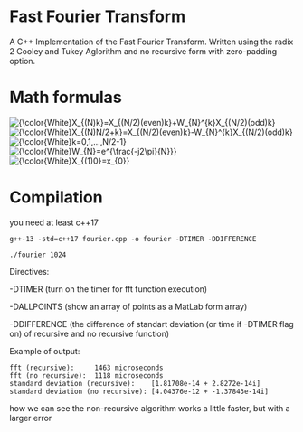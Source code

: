 # Fast Fourier Transform
A C++ Implementation of the Fast Fourier Transform. Written using the radix 2 Cooley and Tukey Aglorithm and no recursive form with zero-padding option.

# Math formulas
<img src="https://latex.codecogs.com/svg.image?\inline&space;\LARGE&space;{\color{White}X_{(N)k}=X_{(N/2)(even)k}&plus;W_{N}^{k}X_{(N/2)(odd)k}" title="{\color{White}X_{(N)k}=X_{(N/2)(even)k}+W_{N}^{k}X_{(N/2)(odd)k}" />
<img src="https://latex.codecogs.com/svg.image?\inline&space;\LARGE&space;{\color{White}X_{(N)N/2&plus;k}=X_{(N/2)(even)k}-W_{N}^{k}X_{(N/2)(odd)k}" title="{\color{White}X_{(N)N/2+k}=X_{(N/2)(even)k}-W_{N}^{k}X_{(N/2)(odd)k}" />
<img src="https://latex.codecogs.com/svg.image?\inline&space;\LARGE&space;{\color{White}k=0,1,...,N/2-1}" title="{\color{White}k=0,1,...,N/2-1}" />
<img src="https://latex.codecogs.com/svg.image?\inline&space;\LARGE&space;{\color{White}W_{N}=e^{\frac{-j2\pi}{N}}}" title="{\color{White}W_{N}=e^{\frac{-j2\pi}{N}}}" />
<img src="https://latex.codecogs.com/svg.image?\inline&space;\LARGE&space;{\color{White}X_{(1)0}=x_{0}}" title="{\color{White}X_{(1)0}=x_{0}}" />

# Compilation 
you need at least c++17

```
g++-13 -std=c++17 fourier.cpp -o fourier -DTIMER -DDIFFERENCE
```
```
./fourier 1024
```

Directives:

-DTIMER (turn on the timer for fft function execution)

-DALLPOINTS (show an array of points as a MatLab form array)

-DDIFFERENCE (the difference of standart deviation (or time if -DTIMER flag on) of recursive and no recursive function)

Example of output:

```
fft (recursive):     1463 microseconds
fft (no recursive):  1118 microseconds
standard deviation (recursive):    [1.81708e-14 + 2.8272e-14i]
standard deviation (no recursive): [4.04376e-12 + -1.37843e-14i]
```
how we can see the non-recursive algorithm works a little faster, but with a larger error


